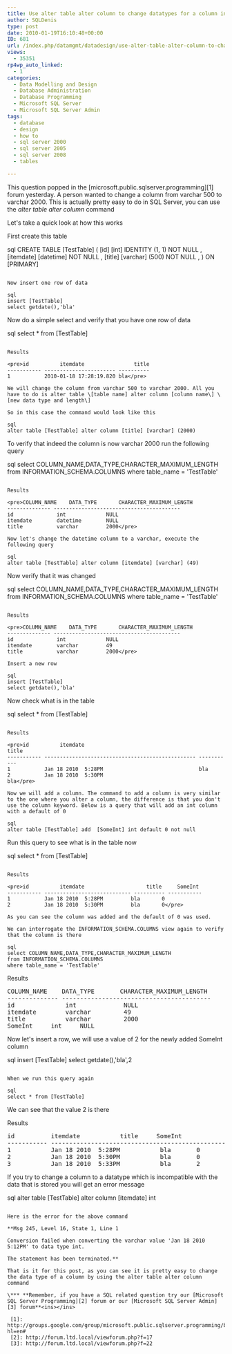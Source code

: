 ```yaml
---
title: Use alter table alter column to change datatypes for a column in SQL Server
author: SQLDenis
type: post
date: 2010-01-19T16:10:48+00:00
ID: 681
url: /index.php/datamgmt/datadesign/use-alter-table-alter-column-to-change-d/
views:
  - 35351
rp4wp_auto_linked:
  - 1
categories:
  - Data Modelling and Design
  - Database Administration
  - Database Programming
  - Microsoft SQL Server
  - Microsoft SQL Server Admin
tags:
  - database
  - design
  - how to
  - sql server 2000
  - sql server 2005
  - sql server 2008
  - tables

---
```

This question popped in the [microsoft.public.sqlserver.programming][1] forum yesterday. A person wanted to change a column from varchar 500 to varchar 2000. This is actually pretty easy to do in SQL Server, you can use the _alter table alter column_ command
  
Let's take a quick look at how this works
  
First create this table

sql
CREATE TABLE [TestTable] (
[id] [int] IDENTITY (1, 1) NOT NULL ,
[itemdate] [datetime] NOT NULL ,
[title] [varchar] (500) NOT NULL ,
) ON [PRIMARY]
```

Now insert one row of data

sql
insert [TestTable]
select getdate(),'bla'
```

Now do a simple select and verify that you have one row of data

sql
select * from [TestTable]
```

Results

<pre>id          itemdate                title
----------- ----------------------- ----------
1           2010-01-18 17:28:19.820 bla</pre>

We will change the column from varchar 500 to varchar 2000. All you have to do is alter table \[table name] alter column [column name\] \[new data type and length\]
  
So in this case the command would look like this

sql
alter table [TestTable] alter column [title] [varchar] (2000)
```

To verify that indeed the column is now varchar 2000 run the following query

sql
select COLUMN_NAME,DATA_TYPE,CHARACTER_MAXIMUM_LENGTH
from INFORMATION_SCHEMA.COLUMNS
where table_name = 'TestTable'
```

Results

<pre>COLUMN_NAME    DATA_TYPE       CHARACTER_MAXIMUM_LENGTH
-------------- -----------------------------------------
id              int             NULL
itemdate        datetime        NULL
title           varchar         2000</pre>

Now let's change the datetime column to a varchar, execute the following query

sql
alter table [TestTable] alter column [itemdate] [varchar] (49)
```

Now verify that it was changed

sql
select COLUMN_NAME,DATA_TYPE,CHARACTER_MAXIMUM_LENGTH
from INFORMATION_SCHEMA.COLUMNS
where table_name = 'TestTable'
```

Results

<pre>COLUMN_NAME    DATA_TYPE       CHARACTER_MAXIMUM_LENGTH
-------------- -----------------------------------------
id              int             NULL
itemdate        varchar         49
title           varchar         2000</pre>

Insert a new row

sql
insert [TestTable]
select getdate(),'bla'
```

Now check what is in the table

sql
select * from [TestTable]
```

Results

<pre>id          itemdate                                          title
----------- ------------------------------------------------- -----------
1           Jan 18 2010  5:28PM                               bla
2           Jan 18 2010  5:30PM                               bla</pre>

Now we will add a column. The command to add a column is very similar to the one where you alter a column, the difference is that you don't use the column keyword. Below is a query that will add an int column with a default of 0

sql
alter table [TestTable] add  [SomeInt] int default 0 not null
```

Run this query to see what is in the table now

sql
select * from [TestTable]
```

Results

<pre>id          itemdate                    title     SomeInt
----------- ---------------------------- ---------- -----------
1           Jan 18 2010  5:28PM         bla       0
2           Jan 18 2010  5:30PM         bla       0</pre>

As you can see the column was added and the default of 0 was used.

We can interrogate the INFORMATION_SCHEMA.COLUMNS view again to verify that the column is there

sql
select COLUMN_NAME,DATA_TYPE,CHARACTER_MAXIMUM_LENGTH
from INFORMATION_SCHEMA.COLUMNS
where table_name = 'TestTable'
```

Results

<pre>COLUMN_NAME    DATA_TYPE       CHARACTER_MAXIMUM_LENGTH
-------------- -----------------------------------------
id              int             NULL
itemdate        varchar         49
title           varchar         2000
SomeInt		int		NULL</pre>

Now let's insert a row, we will use a value of 2 for the newly added SomeInt column

sql
insert [TestTable]
select getdate(),'bla',2
```

When we run this query again

sql
select * from [TestTable]
```

We can see that the value 2 is there

Results

<pre>id          itemdate			title     SomeInt
----------- ------------------------------------------------- 
1           Jan 18 2010  5:28PM           bla       0
2           Jan 18 2010  5:30PM           bla       0
3           Jan 18 2010  5:33PM           bla       2</pre>

If you try to change a column to a datatype which is incompatible with the data that is stored you will get an error message

sql
alter table [TestTable] alter column [itemdate] int
```

Here is the error for the above command
  
**Msg 245, Level 16, State 1, Line 1
  
Conversion failed when converting the varchar value 'Jan 18 2010 5:12PM' to data type int.
  
The statement has been terminated.**

That is it for this post, as you can see it is pretty easy to change the data type of a column by using the alter table alter column command

\*** **Remember, if you have a SQL related question try our [Microsoft SQL Server Programming][2] forum or our [Microsoft SQL Server Admin][3] forum**<ins></ins>

 [1]: http://groups.google.com/group/microsoft.public.sqlserver.programming/browse_thread/thread/91c5da9982cfb1cf?hl=en#
 [2]: http://forum.ltd.local/viewforum.php?f=17
 [3]: http://forum.ltd.local/viewforum.php?f=22